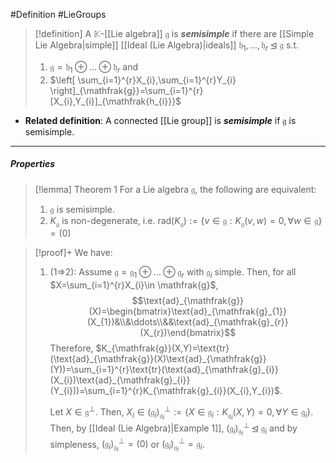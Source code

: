 #Definition #LieGroups 

> [!definition]
> A $\mathbb{K}$-[[Lie algebra]] $\mathfrak{g}$ is ***semisimple*** if there are [[Simple Lie Algebra|simple]] [[Ideal (Lie Algebra)|ideals]] $\mathfrak{h}_{1},\dots,\mathfrak{h}_{r}\unlhd \mathfrak{g}$ s.t. 
> 1. $\mathfrak{g}=\mathfrak{h}_{1}\oplus\dots \oplus \mathfrak{h}_{r}$ and 
> 2. $\left[ \sum_{i=1}^{r}X_{i},\sum_{i=1}^{r}Y_{i} \right]_{\mathfrak{g}}=\sum_{i=1}^{r}[X_{i},Y_{i}]_{\mathfrak{h_{i}}}$
- **Related definition**: A connected [[Lie group]] is ***semisimple*** if $\mathfrak{g}$ is semisimple.
---
##### Properties
> [!lemma] Theorem 1
> For a Lie algebra $\mathfrak{g}$, the following are equivalent:
> 1. $\mathfrak{g}$ is semisimple.
> 2. $K_{\mathfrak{g}}$ is non-degenerate, i.e. $\text{rad}(K_{\mathfrak{g}}):=\{ v\in \mathfrak{g}:K_{\mathfrak{g}}(v,w)=0, \forall w\in \mathfrak{g} \}=(0)$

> [!proof]+
> We have:
> 1. (1=>2): Assume $\mathfrak{g}=\mathfrak{g}_{1}\oplus\dots \oplus \mathfrak{g}_{r}$ with $\mathfrak{g}_{i}$ simple. Then, for all $X=\sum_{i=1}^{r}X_{i}\in \mathfrak{g}$, $$\text{ad}_{\mathfrak{g}}(X)=\begin{bmatrix}\text{ad}_{\mathfrak{g}_{1}}(X_{1})&\\&\ddots\\&&\text{ad}_{\mathfrak{g}_{r}}(X_{r})\end{bmatrix}$$Therefore, $K_{\mathfrak{g}}(X,Y)=\text{tr}(\text{ad}_{\mathfrak{g}}(X)\text{ad}_{\mathfrak{g}}(Y))=\sum_{i=1}^{r}\text{tr}(\text{ad}_{\mathfrak{g}_{i}}(X_{i})\text{ad}_{\mathfrak{g}_{i}}(Y_{i}))=\sum_{i=1}^{r}K_{\mathfrak{g}_{i}}(X_{i},Y_{i})$.
>    
>    Let $X\in \mathfrak{g}^{\bot}$. Then, $X_{i}\in (\mathfrak{g}_{i})^{\bot}_{\mathfrak{g}_{i}}:=\{ X\in \mathfrak{g}_{i}:K_{\mathfrak{g}_{i}}(X,Y)=0,\forall Y\in \mathfrak{g}_{i} \}$. Then, by [[Ideal (Lie Algebra)|Example 1]], $(\mathfrak{g}_{i})^{\bot}_{\mathfrak{g}_{i}}\unlhd \mathfrak{g}_{i}$ and by simpleness, $(\mathfrak{g}_{i})^{\bot}_{\mathfrak{g}_{i}}=(0)$ or $(\mathfrak{g}_{i})^{\bot}_{\mathfrak{g}_{i}}=\mathfrak{g}_{i}$. 